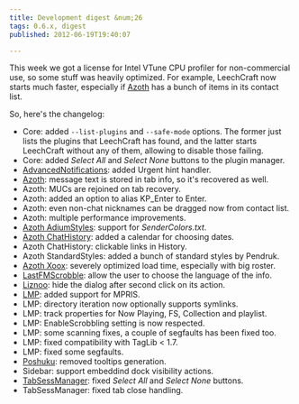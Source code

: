 ```yaml
---
title: Development digest &num;26
tags: 0.6.x, digest
published: 2012-06-19T19:40:07

---
```


This week we got a license for Intel VTune CPU profiler for
non-commercial use, so some stuff was heavily optimized. For example,
LeechCraft now starts much faster, especially if [Azoth](/plugins-azoth)
has a bunch of items in its contact list.

So, here's the changelog:

- Core: added `--list-plugins` and
  `--safe-mode` options. The former just lists the
  plugins that LeechCraft has found, and the latter starts LeechCraft
  without any of them, allowing to disable those failing.
- Core: added *Select All* and *Select None* buttons to the
  plugin manager.
- [AdvancedNotifications](/plugins-advancednotifications): added
  Urgent hint handler.
- [Azoth](/plugins-azoth): message text is stored in tab info, so it's
  recovered as well.
- Azoth: MUCs are rejoined on tab recovery.
- Azoth: added an option to alias KP\_Enter to Enter.
- Azoth: even non-chat nicknames can be dragged now from contact list.
- Azoth: multiple performance improvements.
- [Azoth AdiumStyles](/plugins-azoth-adiumstyles): support for
  *SenderColors.txt*.
- [Azoth ChatHistory](/plugins-azoth-chathistory): added a calendar
  for choosing dates.
- Azoth ChatHistory: clickable links in History.
- Azoth StandardStyles: added a bunch of standard styles by Pendruk.
- [Azoth Xoox](/plugins-azoth-xoox): severely optimized load time,
  especially with big roster.
- [LastFMScrobble](/plugins-lastfmscrobble): allow the user to choose
  the language of the info.
- [Liznoo](/plugins-liznoo): hide the dialog after second click on
  its action.
- [LMP](/plugins-lmp): added support for MPRIS.
- LMP: directory iteration now optionally supports symlinks.
- LMP: track properties for Now Playing, FS, Collection and playlist.
- LMP: EnableScrobbling setting is now respected.
- LMP: some scanning fixes, a couple of segfaults has been fixed too.
- LMP: fixed compatibility with TagLib &lt; 1.7.
- LMP: fixed some segfaults.
- [Poshuku](/plugins-poshuku): removed tooltips generation.
- Sidebar: support embeddind dock visibility actions.
- [TabSessManager](/plugins-tabsessmanager): fixed *Select All* and
  *Select None* buttons.
- TabSessManager: fixed tab close handling.
